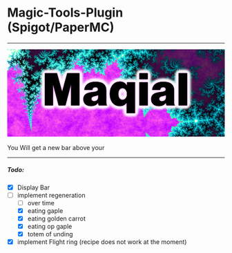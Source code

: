 # Magic-Tools-Plugin (Spigot/PaperMC)
---

![](icon1000x400.png)

You Will get a new bar above your 

---

##### Todo:
- [x] Display Bar
- [ ] implement regeneration
    - [ ] over time
	- [x] eating gaple
	- [x] eating golden carrot
	- [x] eating op gaple
	- [x] totem of unding
- [x] implement Flight ring (recipe does not work at the moment)
